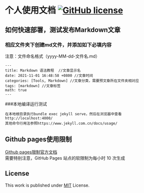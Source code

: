 # 个人使用文档 [![GitHub license][license_image]][mit]

## 如何快速部署，测试发布Markdown文章
### 相应文件夹下创建md文件，并添加如下必填内容
注意：文件命名格式（yyyy-MM-dd-文件名.md）
```
---
title: Markdown 语法教程  //文章显示名
date: 2021-11-01 16:48:58 +0800 //文章时间
categories: [Tools, Markdown] //文章分类，需要预文章所在文件夹相对应
tags: [markdown] //文章标签
math: true 
---
```

###本地编译运行测试
```
在本地根目录执行bundle exec jekyll serve，然后在浏览器中查看http://localhost:4000/
其他命令行用法参照https://www.jekyll.com.cn/docs/usage/
```
## Github pages使用限制
[Github pages限制官方文档][github_pages_usage_limits]  
需要特别注意，GitHub Pages 站点的软限制为每小时 10 次生成

## License
This work is published under [MIT][mit] License.

[mit]: https://github.com/wenju999/wenju999.github.io/blob/main/LICENSE

[github_pages_usage_limits]: https://docs.github.com/zh/pages/getting-started-with-github-pages/about-github-pages#usage-limits

[license_image]: https://img.shields.io/github/license/cotes2020/chirpy-starter.svg?color=blue
